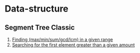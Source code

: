 # Data-structure

## Segment Tree Classic 
1. [Finding (max/min/sum/gcd/lcm) in a given range](https://github.com/A-R-Rony/Data-structure/blob/main/segment%20tree/sum%20(query%20%26%20update).cpp)
2. [Searching for the first element greater than a given amount](https://github.com/A-R-Rony/Data-structure/blob/main/segment%20tree/Searching%20for%20the%20first%20element%20greater%20than%20a%20given%20amount.cpp)
